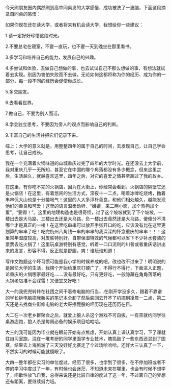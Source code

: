   今天刷朋友圈内偶然刷到高中同桌发的大学感悟，成功被洗了一波脑，下面这段摘录自同桌的感悟：

  如果你现在还在读大学，或者将来有机会读大学，我想给你一些建议：

  1.请一定好好珍惜这段时光。

  2.不要总宅在寝室，不要一直玩，也不要一天到晚坐在那里看书。

  3.多学习和培养自己的能力，发展自己的兴趣。

  4.多尝试和体验，去做自己想做的事，也去试试自己不那么想做的事，有想法就试着去实现。别因为害怕失败而不去做，无论如何这都将称为你的经历、成为你的一部分，每一段不同的经历会促使你成长。

  5.多交朋友。

  6.去看看世界。

  7.做自己，不要为别人而活。

  8.学会独立思考，不要因为旁人的观点而影响自己的判断。

  9.丰富自己的生活并把它们记录下来。

  综上：大学的意义就是，用整整四年的属于自己的时间，去发现自己，让自己学会思考，让自己成长。

  我在一个充满着火锅味道的山城重庆过完了四年的大学时光。在还没去上大学前，我对重庆几乎一无所知，甚至它在中国的哪个角落都没有多少概念，但来这里之后，生活越久，就越喜欢这里，四年之后，对它的喜爱之情甚至超过了我的故乡。

  在这里，有你吃不完的火锅店，因为在大街上，你经常会看到，火锅店的隔壁它还是火锅店！在这里，有着悠闲的生活方式，深夜十一二点，喝着冰啤吃烧烤，撸着串串侃大山也是十分接地气！这里的人大多淳朴善良，和他们相处越久，越能发现他们的善良和可爱！这里的语言温柔动听，“嬢嬢，来二两小面，加个热狗加个蛋”，“要得！”。这里的地理构造也是很奇怪，过了这个坡坡就到了下个坡坡，一楼出去是大马路，三楼出去还是大马路，负一楼出去竟然还是大马路，傻傻分不清哪个才是真正的一楼！在这里吃串串可以放开手张开口的吃，应该没有比在这里更划算的串串了吧！吃完杭州八角钱一串的串串的我深深的怀念重庆的串串！！！这里常年湿度较高，对皮肤特别好，自带保湿特效的气候都可以省下不少补水套装的票票去吃火锅了！这里玩桌游特别有感觉，听着一口口流利的川普或者重庆话讲出来的发言，形容不得，反正就是舒服，爽！谁玩谁知道！

  写作文跑题这个坏习惯可能是我小学的时候养成的吧，改也改不过来了！明明说的是回忆大学的生活，我楞个开始给重庆打硬广了，不得行不得行，下面进入正题，论重庆的火锅哪家最好吃…….没有最好吃，只有更好吃，一般隐藏在角角落落的火锅老店准不会踩雷！又便宜又好吃！

  大一的我兜兜转转在社团之间干着修电脑的行当….在刚开学没多久，跟着不靠谱的学长拆电脑把我新买的笔记本全卸了然后装回去开不了机搞到凌晨一二点，第二天还是去找商业街修电脑的老大哥擦屁股的经历现在还历历在目。

 大二在一次老乡群聚会之后，就爱上狼人杀这个游戏不可自拔，一有空就约同学往桌游店跑，狼人杀是每周必备的娱乐项目哈哈哈。

 大三的我可能因为毕业就在眼前开始有点焦虑，开始认真上课认真学习，下了课就往自习室跑，混在一堆考研的同学里面学专业技术，瞎捣鼓了一些东西还混到了国赛，结果去上海旅游了三天没好好比赛走了个过场哈哈哈。还好大三认真了一下，不然实习的时候可能就傻眼了。

 大四一整年都在实习的单位度过，经历了很多，也学到了很多，在不停加班或者不停的学习中度过了一年，有时候也会迷茫，不知道未来在哪里，也会有时候不想学了，间歇性放飞自我，总得来说还是比较自律的度过了这一年，不过离自己的梦想还有距离，要继续努力哦。